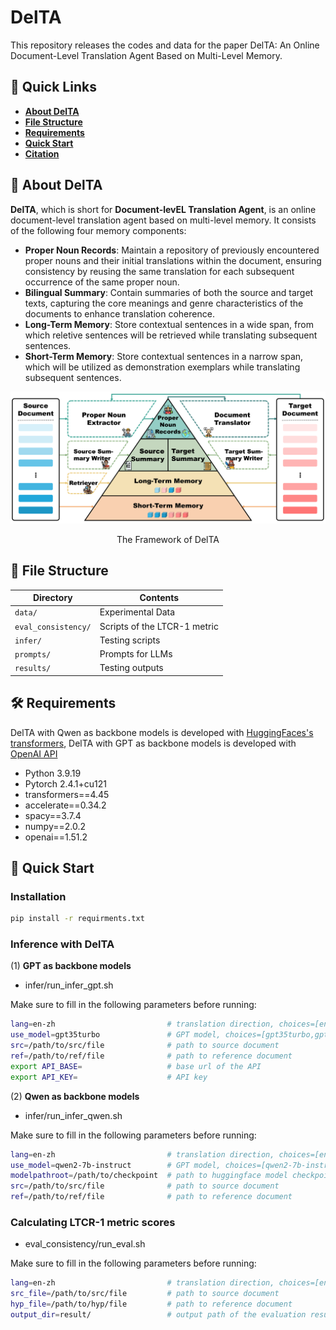 # DelTA
This repository releases the codes and data for the paper DelTA: An Online Document-Level Translation Agent Based on Multi-Level Memory.

## **🔗 Quick Links**

- **[About DelTA](#about)**
- **[File Structure](#structure)**
- **[Requirements](#requirements)**
- **[Quick Start](#start)**
- **[Citation](#citation)**


## **🤖 About DelTA**<a name="about"></a>
**DelTA**, which is short for **Document-levEL Translation Agent**, is an online document-level translation agent based on multi-level memory. It consists of the following four memory components:

- **Proper Noun Records**: Maintain a repository of previously encountered proper nouns and their initial translations within the document, ensuring consistency by reusing the same translation for each subsequent occurrence of the same proper noun.
- **Bilingual Summary**: Contain summaries of both the source and target texts, capturing the core meanings and genre characteristics of the documents to enhance translation coherence.
- **Long-Term Memory**: Store contextual sentences in a wide span, from which reletive sentences will be retrieved while translating subsequent sentences.
- **Short-Term Memory**: Store contextual sentences in a narrow span, which will be utilized as demonstration exemplars while translating subsequent sentences.

<div align="center">
    <img src="images/framework.png"></img>
    <p class="image-caption">The Framework of DelTA</p>
</div>


## **📜 File Structure**<a name="structure"></a>
| Directory      | Contents                     |
| -------------- | ---------------------------- |
| `data/`        | Experimental Data            |
| `eval_consistency/`  | Scripts of the LTCR-1 metric |
| `infer/`      | Testing scripts              |
| `prompts/`  | Prompts for LLMs             |
| `results/`  | Testing outputs              |


## **🛠️ Requirements**<a name="requirements"></a>
DelTA with Qwen as backbone models is developed with [HuggingFaces's transformers](https://github.com/huggingface/transformers), DelTA with GPT as backbone models is developed with [OpenAI API](https://openai.com/index/openai-api/)
- Python 3.9.19
- Pytorch 2.4.1+cu121
- transformers==4.45
- accelerate==0.34.2
- spacy==3.7.4
- numpy==2.0.2
- openai==1.51.2

## **🚀 Quick Start**<a name="start"></a>

### **Installation**

```bash
pip install -r requirments.txt
```

### **Inference with DelTA**

(1) **GPT as backbone models**

- infer/run_infer_gpt.sh

Make sure to fill in the following parameters before running:

```bash
lang=en-zh                         # translation direction, choices=[en-zh,en-de,en-fr,en-ja,zh-en,de-en,fr-en,ja-en]
use_model=gpt35turbo               # GPT model, choices=[gpt35turbo,gpt4omini]
src=/path/to/src/file              # path to source document
ref=/path/to/ref/file              # path to reference document
export API_BASE=                   # base url of the API
export API_KEY=                    # API key
```

(2) **Qwen as backbone models**

- infer/run_infer_qwen.sh

Make sure to fill in the following parameters before running:

```bash
lang=en-zh                         # translation direction, choices=[en-zh,en-de,en-fr,en-ja,zh-en,de-en,fr-en,ja-en]
use_model=qwen2-7b-instruct        # GPT model, choices=[qwen2-7b-instruct,qwen2-72b-instruct]
modelpathroot=/path/to/checkpoint  # path to huggingface model checkpoint
src=/path/to/src/file              # path to source document
ref=/path/to/ref/file              # path to reference document
```

### **Calculating LTCR-1 metric scores**

- eval_consistency/run_eval.sh

Make sure to fill in the following parameters before running:

```bash
lang=en-zh                         # translation direction, choices=[en-zh,en-de,en-fr,en-ja,zh-en,de-en,fr-en,ja-en]
src_file=/path/to/src/file         # path to source document
hyp_file=/path/to/hyp/file         # path to reference document
output_dir=result/                 # output path of the evaluation results
```
